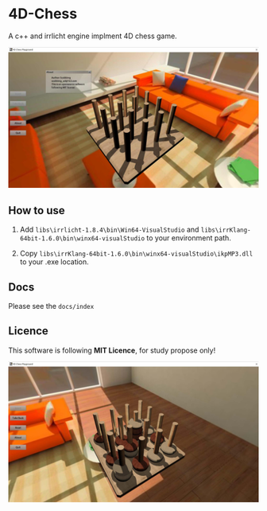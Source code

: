 # 4D-Chess
 A c++ and irrlicht engine implment 4D chess game.
 
![Demo](https://github.com/powermanwxy/4D-Chess/raw/master/docs/demo.jpg)

## How to use

 1. Add `libs\irrlicht-1.8.4\bin\Win64-VisualStudio` and `libs\irrKlang-64bit-1.6.0\bin\winx64-visualStudio` to your environment path.

 2. Copy `libs\irrKlang-64bit-1.6.0\bin\winx64-visualStudio\ikpMP3.dll` to your .exe location.

## Docs
 Please see the `docs/index`

## Licence
 This software is following **MIT Licence**, for study propose only!
 
![Demo2](https://github.com/powermanwxy/4D-Chess/raw/master/docs/demo2.jpg)
